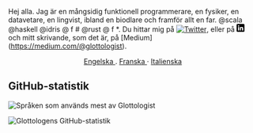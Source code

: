 Hej alla. Jag är en mångsidig funktionell programmerare, en fysiker, en datavetare, en lingvist, ibland en biodlare och framför allt en far. @scala @haskell @idris @ f # @rust @ f *.
Du hittar mig på [![Twitter][1.2]][1], eller på [![LinkedIn][3.2]][3] och mitt skrivande, som det är, på [Medium] (https://medium.com/@glottologist).

<p align = "center">
  <a href="/README.md"> Engelska </a>
  .
  <a href="/README_FR.md"> Franska </a>
  ·
  <a href="/README_IT.md"> Italienska </a>

</p>


## GitHub-statistik

![Språken som används mest av Glottologist](https://github-readme-stats.vercel.app/api/top-langs/?username=glottologist&count_private=true&layout=compact&langs_count=10&hide=html,css,javascript,dockerfile&theme=onedark)


![Glottologens GitHub-statistik](https://github-readme-stats.vercel.app/api?username=glottologist&show_icons=true&theme=onedark)


[1.2]: http://i.imgur.com/wWzX9uB.png (Twitter-ikon)
[2.2]: http://i.imgur.com/9I6NRUm.png (github-ikon)
[3.2]: https://github.com/glottologist/glottologist/blob/main/linkedin-3-16.png (linkedin-ikon)

<!-- länkar till dina sociala mediekonton -->
[1]: https://twitter.com/theglottologist
[2]: https://github.com/Glottologist
[3]: https://www.linkedin.com/in/jasonridgwaytaylor/
[4]: https://medium.com/@glottologist
